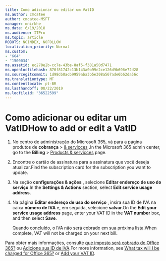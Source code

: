 ```yaml
---
title: Como adicionar ou editar um VatID
ms.author: cmcatee
author: cmcatee-MSFT
manager: mnirkhe
ms.date: 6/19/2018
ms.audience: ITPro
ms.topic: article
ROBOTS: NOINDEX, NOFOLLOW
localization_priority: Normal
ms.custom:
- "664"
- "1500034"
ms.assetid: ec278e2b-cc7a-43be-8af5-f381a50d7471
ms.openlocfilehash: 870f81742c13b143a0b99e2ce126d9b696e72d28
ms.sourcegitcommit: 1d98db8acb9959aba3b5e308a567ade6b62da56c
ms.translationtype: MT
ms.contentlocale: pt-BR
ms.lasthandoff: 08/22/2019
ms.locfileid: "36522599"
---
```

# <a name="how-to-add-or-edit-a-vatid"></a><span data-ttu-id="c3f87-102">Como adicionar ou editar um VatID</span><span class="sxs-lookup"><span data-stu-id="c3f87-102">How to add or edit a VatID</span></span>

1.  <span data-ttu-id="c3f87-103">No centro de administração do Microsoft 365, vá para a página produtos de **cobrança** \> [& servicces](https://go.microsoft.com/fwlink/p/?linkid=842054) .</span><span class="sxs-lookup"><span data-stu-id="c3f87-103">In the Microsoft 365 admin center, go to the **Billing** \> [Products & servicces](https://go.microsoft.com/fwlink/p/?linkid=842054) page.</span></span>

2. <span data-ttu-id="c3f87-104">Encontre o cartão de assinatura para a assinatura que você deseja atualizar.</span><span class="sxs-lookup"><span data-stu-id="c3f87-104">Find the subscription card for the subscription you want to update.</span></span>

3. <span data-ttu-id="c3f87-105">Na seção **configurações & ações** , selecione **Editar endereço de uso do serviço**.</span><span class="sxs-lookup"><span data-stu-id="c3f87-105">In the **Settings & Actions** section, select **Edit service usage address**.</span></span>

4. <span data-ttu-id="c3f87-106">Na página **Editar endereço de uso do serviço** , insira sua ID de IVA na caixa **número de IVA** e, em seguida, selecione **salvar**.</span><span class="sxs-lookup"><span data-stu-id="c3f87-106">On the **Edit your service usage address** page, enter your VAT ID in the **VAT number** box, and then select **Save**.</span></span>

    <span data-ttu-id="c3f87-107">Quando concluído, o IVA não será cobrado em sua próxima lista.</span><span class="sxs-lookup"><span data-stu-id="c3f87-107">When complete, VAT will not be charged on your next bill.</span></span>

<span data-ttu-id="c3f87-108">Para obter mais informações, consulte [que imposto será cobrado do Office 365?](https://docs.microsoft.com/office365/admin/subscriptions-and-billing/what-tax-will-i-be-charged) ou [Adicione sua ID de IVA](https://docs.microsoft.com/office365/admin/subscriptions-and-billing/what-tax-will-i-be-charged?view=o365-worldwide#add-your-vat-id-eu-countries-only).</span><span class="sxs-lookup"><span data-stu-id="c3f87-108">For more information, see [What tax will I be charged for Office 365?](https://docs.microsoft.com/office365/admin/subscriptions-and-billing/what-tax-will-i-be-charged) or [Add your VAT ID](https://docs.microsoft.com/office365/admin/subscriptions-and-billing/what-tax-will-i-be-charged?view=o365-worldwide#add-your-vat-id-eu-countries-only).</span></span>